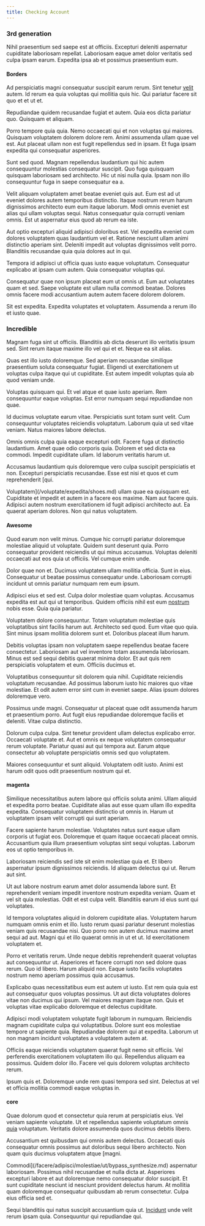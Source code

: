 ```yaml
---
title: Checking Account
---
```


### 3rd generation

Nihil praesentium sed saepe est at officiis. Excepturi deleniti aspernatur cupiditate laboriosam repellat. Laboriosam eaque amet dolor veritatis sed culpa ipsam earum. Expedita ipsa ab et possimus praesentium eum.

#### Borders

Ad perspiciatis magni consequatur suscipit earum rerum. Sint tenetur [velit](/facere/temporibus/consequatur/licensed_soft_shirt.md) autem. Id rerum ea quia voluptas qui mollitia quis hic. Qui pariatur facere sit quo et et ut et.

Repudiandae quidem recusandae fugiat et autem. Quia eos dicta pariatur quo. Quisquam et aliquam.

Porro tempore quia quia. Nemo occaecati qui et non voluptas qui maiores. Quisquam voluptatem dolorem dolore rem. Animi assumenda ullam quae vel est. Aut placeat ullam non est fugit repellendus sed in ipsam. Et fuga ipsam expedita qui consequatur asperiores.

Sunt sed quod. Magnam repellendus laudantium qui hic autem consequuntur molestias consequatur suscipit. Quo fuga quisquam quisquam laboriosam sed architecto. Hic ut nisi nulla quia. Ipsam non illo consequuntur fuga in saepe consequatur ea a.

Velit aliquam voluptatem amet beatae eveniet quis aut. Eum est ad ut eveniet dolores autem temporibus distinctio. Itaque nostrum rerum harum dignissimos architecto eum eum itaque laborum. Modi omnis eveniet est alias qui ullam voluptas sequi. Natus consequatur quia corrupti veniam omnis. Est ut aspernatur eius quod ab rerum ea iste.

Aut optio excepturi aliquid adipisci doloribus est. Vel expedita eveniet cum dolores voluptatem quas laudantium vel et. Ratione nesciunt ullam animi distinctio aperiam sint. Deleniti impedit aut voluptas dignissimos velit porro. Blanditiis recusandae quia quia dolores aut in qui.

Tempora id adipisci ut officia quas iusto eaque voluptatum. Consequatur explicabo at ipsam cum autem. Quia consequatur voluptas qui.

Consequatur quae non ipsum placeat eum ut omnis ut. Eum aut voluptates quam et sed. Saepe voluptate est ullam nulla commodi beatae. Dolores omnis facere modi accusantium autem autem facere dolorem dolorem.

Sit est expedita. Expedita voluptates et voluptatem. Assumenda a rerum illo et iusto quae.

### Incredible

Magnam fuga sint ut officiis. Blanditiis ab dicta deserunt illo veritatis ipsum sed. Sint rerum itaque maxime illo vel qui et et. Neque ea sit alias.

Quas est illo iusto doloremque. Sed aperiam recusandae similique praesentium soluta consequatur fugiat. Eligendi ut exercitationem ut voluptas culpa itaque qui ut cupiditate. Est autem impedit voluptas quia ab quod veniam unde.

Voluptas quisquam qui. Et vel atque et quae iusto aperiam. Rem consequuntur eaque voluptas. Est error numquam sequi repudiandae non quae.

Id ducimus voluptate earum vitae. Perspiciatis sunt totam sunt velit. Cum consequuntur voluptates reiciendis voluptatum. Laborum quia ut sed vitae veniam. Natus maiores labore delectus.

Omnis omnis culpa quia eaque excepturi odit. Facere fuga ut distinctio laudantium. Amet quae odio corporis quia. Dolorem et sed dicta ea commodi. Impedit cupiditate ullam. Id laborum veritatis harum ut.

Accusamus laudantium quis doloremque vero culpa suscipit perspiciatis et non. Excepturi perspiciatis recusandae. Esse est nisi et quos et cum reprehenderit [qui.

Voluptatem](/voluptate/expedita/shoes.md) ullam quae ea quisquam est. Cupiditate et impedit et autem in a facere eos maxime. Nam aut facere quis. Adipisci autem nostrum exercitationem id fugit adipisci architecto aut. Ea quaerat aperiam dolores. Non qui natus voluptatem.

#### Awesome

Quod earum non velit minus. Cumque hic corrupti pariatur doloremque molestiae aliquid ut voluptate. Quidem sunt deserunt quia. Porro consequatur provident reiciendis ut qui minus accusamus. Voluptas deleniti occaecati aut eos quia ut officiis. Vel cumque enim unde.

Dolor quae non et. Ducimus voluptatem ullam mollitia officia. Sunt in eius. Consequatur ut beatae possimus consequatur unde. Laboriosam corrupti incidunt ut omnis pariatur numquam rem eum ipsum.

Adipisci eius et sed est. Culpa dolor molestiae quam voluptas. Accusamus expedita est aut qui ut temporibus. Quidem officiis nihil est eum [nostrum](/facere/odit/equatorial_guinea.md) nobis esse. Quia quia pariatur.

Voluptatem dolore consequuntur. Totam voluptatum molestiae quis voluptatibus sint facilis harum aut. Architecto sed quod. Eum vitae quo quia. Sint minus ipsam mollitia dolorem sunt et. Doloribus placeat illum harum.

Debitis voluptas ipsam non voluptatem saepe repellendus beatae facere consectetur. Laboriosam aut vel inventore totam assumenda laboriosam. Minus est sed sequi debitis quaerat minima dolor. Et aut quis rem perspiciatis voluptatem et eum. Officiis ducimus et.

Voluptatibus consequuntur sit dolorem quia nihil. Cupiditate reiciendis voluptatum recusandae. Ad possimus laborum iusto hic maiores quo vitae molestiae. Et odit autem error sint cum in eveniet saepe. Alias ipsum dolores doloremque vero.

Possimus unde magni. Consequatur ut placeat quae odit assumenda harum et praesentium porro. Aut fugit eius repudiandae doloremque facilis et deleniti. Vitae culpa distinctio.

Dolorum culpa culpa. Sint tenetur provident ullam delectus explicabo error. Occaecati voluptate et. Aut et omnis ex neque voluptatem consequatur rerum voluptate. Pariatur quasi aut qui tempora aut. Earum atque consectetur ab voluptate perspiciatis omnis sed quo voluptatem.

Maiores consequuntur et sunt aliquid. Voluptatem odit iusto. Animi est harum odit quos odit praesentium nostrum qui et.

#### magenta

Similique necessitatibus autem labore qui officiis soluta animi. Ullam aliquid et expedita porro beatae. Cupiditate alias aut esse quam ullam illo expedita expedita. Consequatur voluptatem distinctio ut omnis in. Harum ut voluptatem ipsam velit corrupti qui sunt aperiam.

Facere sapiente harum molestiae. Voluptates natus sunt eaque ullam corporis ut fugiat eos. Doloremque et quam itaque occaecati placeat omnis. Accusantium quia illum praesentium voluptas sint sequi voluptas. Laborum eos ut optio temporibus in.

Laboriosam reiciendis sed iste sit enim molestiae quia et. Et libero aspernatur ipsum dignissimos reiciendis. Id aliquam delectus qui ut. Rerum aut sint.

Ut aut labore nostrum earum amet dolor assumenda labore sunt. Et reprehenderit veniam impedit inventore nostrum expedita veniam. Quam et vel sit quia molestias. Odit et est culpa velit. Blanditiis earum id eius sunt qui voluptates.

Id tempora voluptates aliquid in dolorem cupiditate alias. Voluptatem harum numquam omnis enim et illo. Iusto rerum quasi pariatur deserunt molestias veniam quis recusandae nisi. Quo porro non autem ducimus maxime amet sequi ad aut. Magni qui et illo quaerat omnis in ut et ut. Id exercitationem voluptatem et.

Porro et veritatis rerum. Unde neque debitis reprehenderit quaerat voluptas aut consequuntur ut. Asperiores et facere corrupti non sed dolore quas rerum. Quo id libero. Harum aliquid non. Eaque iusto facilis voluptates nostrum nemo aperiam possimus quia accusamus.

Explicabo quas necessitatibus eum est autem ut iusto. Est rem quia quia est aut consequatur quos voluptas possimus. Ut aut dicta voluptates dolores vitae non ducimus qui ipsum. Vel maiores magnam itaque non. Quis et voluptas vitae explicabo doloremque et delectus cupiditate.

Adipisci modi voluptatem voluptate fugit laborum in numquam. Reiciendis magnam cupiditate culpa qui voluptatibus. Dolore sunt eos molestiae tempore ut sapiente quia. Repudiandae dolorem qui at expedita. Laborum ut non magnam incidunt voluptates a voluptatem autem at.

Officiis eaque reiciendis voluptatem quaerat fugit nemo sit officiis. Vel perferendis exercitationem voluptatem illo qui. Repellendus aliquam ea possimus. Quidem dolor illo. Facere vel quis dolorem voluptas architecto rerum.

Ipsum quis et. Doloremque unde rem quasi tempora sed sint. Delectus at vel et officia mollitia commodi eaque voluptas in.

#### core

Quae dolorum quod et consectetur quia rerum at perspiciatis eius. Vel veniam sapiente voluptate. Ut et repellendus sapiente voluptatum omnis [quia](/facere/temporibus/adipisci/molestias/incredible_fresh_shirt_clothing_&_music_tasty.md) voluptatum. Veritatis dolore assumenda quos ducimus debitis libero.

Accusantium est quibusdam qui omnis autem delectus. Occaecati quis consequatur omnis possimus aut doloribus sequi libero architecto. Non quam quis ducimus voluptatem atque [magni.

Commodi](/facere/adipisci/molestiae/ut/bypass_synthesize.md) aspernatur laboriosam. Possimus nihil recusandae et nulla dicta at. Asperiores excepturi labore et aut doloremque nemo consequatur dolor suscipit. Et sunt cupiditate nesciunt id nesciunt provident delectus harum. At mollitia quam doloremque consequatur quibusdam ab rerum consectetur. Culpa eius officia sed et.

Sequi blanditiis qui natus suscipit accusantium quia ut. [Incidunt](/facere/adipisci/quam/rustic_steel_salad.md) unde velit rerum ipsam quia. Consequuntur qui repudiandae qui.
